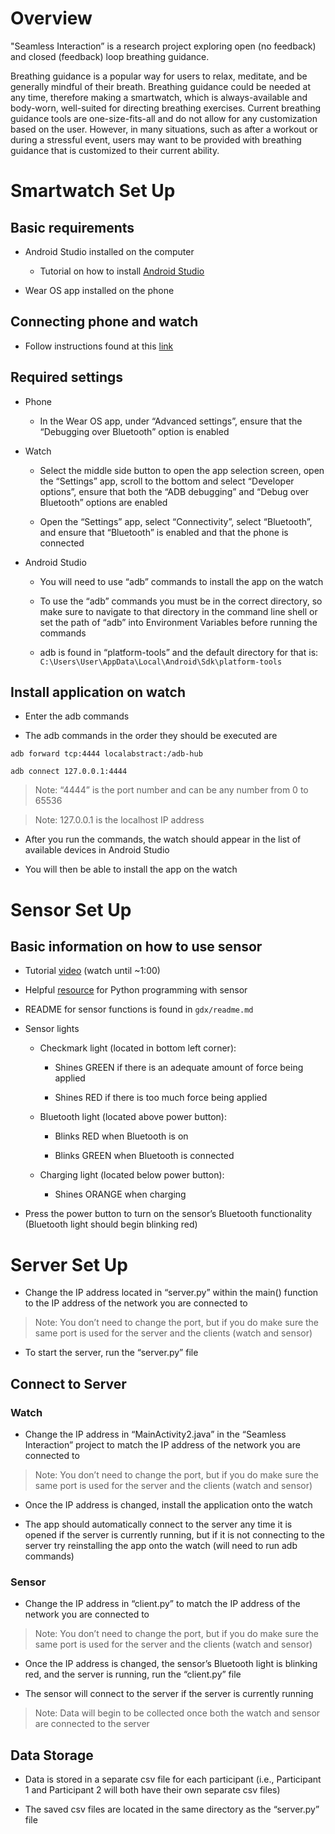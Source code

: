 # Overview
"Seamless Interaction” is a research project exploring open (no feedback) and closed (feedback) loop breathing guidance.   

Breathing guidance is a popular way for users to relax, meditate, and be generally mindful of their breath. Breathing guidance could be needed at any time, therefore making a smartwatch, which is always-available and body-worn, well-suited for directing breathing exercises. Current breathing guidance tools are one-size-fits-all and do not allow for any customization based on the user. However, in many situations, such as after a workout or during a stressful event, users may want to be provided with breathing guidance that is customized to their current ability. 

 

# Smartwatch Set Up 

## Basic requirements

- Android Studio installed on the computer  

  - Tutorial on how to install [Android Studio](https://www.youtube.com/watch?v=0zx_eFyHRU0)  

- Wear OS app installed on the phone 

## Connecting phone and watch

- Follow instructions found at this [link](https://support.google.com/wearos/answer/6056630?hl=en&co=GENIE.Platform%3DAndroid)  

## Required settings 

- Phone 

  - In the Wear OS app, under “Advanced settings”, ensure that the “Debugging over Bluetooth” option is enabled 

- Watch 

  - Select the middle side button to open the app selection screen, open the “Settings” app, scroll to the bottom and select “Developer options”, ensure that both the “ADB debugging” and “Debug over Bluetooth” options are enabled 

  - Open the “Settings” app, select “Connectivity”, select “Bluetooth”, and ensure that “Bluetooth” is enabled and that the phone is connected 

- Android Studio 

  - You will need to use “adb” commands to install the app on the watch 

  - To use the “adb” commands you must be in the correct directory, so make sure to navigate to that directory in the command line shell or set the path of “adb” into Environment Variables before running the commands 

  - adb is found in “platform-tools” and the default directory for that is: ```C:\Users\User\AppData\Local\Android\Sdk\platform-tools```

 

## Install application on watch

 - Enter the adb commands 

- The adb commands in the order they should be executed are
```
adb forward tcp:4444 localabstract:/adb-hub 

adb connect 127.0.0.1:4444 
```
> Note: “4444” is the port number and can be any number from 0 to 65536 

> Note: 127.0.0.1 is the localhost IP address 

- After you run the commands, the watch should appear in the list of available devices in Android Studio 

- You will then be able to install the app on the watch 

# Sensor Set Up 

## Basic information on how to use sensor 

- Tutorial [video](https://www.youtube.com/watch?v=-2Qgvu1Ygmw ) (watch until ~1:00) 

- Helpful [resource](https://github.com/VernierST/godirect-examples/tree/main/python) for Python programming with sensor  

- README for sensor functions is found in ```gdx/readme.md```

- Sensor lights 

  - Checkmark light (located in bottom left corner):  

    - Shines GREEN if there is an adequate amount of force being applied 

    - Shines RED if there is too much force being applied 

  - Bluetooth light (located above power button): 

    - Blinks RED when Bluetooth is on 

    - Blinks GREEN when Bluetooth is connected 

  - Charging light (located below power button): 

    - Shines ORANGE when charging 

- Press the power button to turn on the sensor’s Bluetooth functionality (Bluetooth light should begin blinking red) 

# Server Set Up 

- Change the IP address located in “server.py” within the main() function to the IP address of the network you are connected to 

> Note: You don’t need to change the port, but if you do make sure the same port is used for the server and the clients (watch and sensor)	 

- To start the server, run the “server.py” file 

## Connect to Server 
### Watch

- Change the IP address in “MainActivity2.java” in the “Seamless Interaction” project to match the IP address of the network you are connected to 

> Note: You don’t need to change the port, but if you do make sure the same port is used for the server and the clients (watch and sensor) 

- Once the IP address is changed, install the application onto the watch  

- The app should automatically connect to the server any time it is opened if the server is currently running, but if it is not connecting to the server try reinstalling the app onto the watch (will need to run adb commands)

### Sensor

- Change the IP address in “client.py” to match the IP address of the network you are connected to 

> Note: You don’t need to change the port, but if you do make sure the same port is used for the server and the clients (watch and sensor) 

- Once the IP address is changed, the sensor’s Bluetooth light is blinking red, and the server is running, run the “client.py” file 

- The sensor will connect to the server if the server is currently running

> Note: Data will begin to be collected once both the watch and sensor are connected to the server

## Data Storage 

- Data is stored in a separate csv file for each participant (i.e., Participant 1 and Participant 2 will both have their own separate csv files) 

- The saved csv files are located in the same directory as the “server.py” file 
